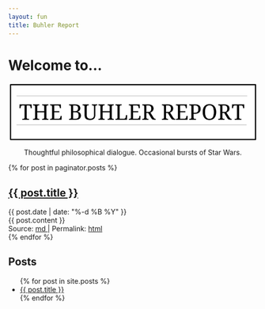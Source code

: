 ```yaml
---
layout: fun
title: Buhler Report
--- 
```


# Welcome to...

<center>

<img src="/img/TheBuhlerReport1.png" align="center">

Thoughtful philosophical dialogue. Occasional bursts of Star Wars.

</center>


<div class="home">
{% for post in paginator.posts %}
<div class="post">
    <h2><a class="post-link" href="{{ post.url | prepend: site.baseurl }}">{{ post.title }}</a></h2>
    <div class="post-date">{{ post.date | date: "%-d %B %Y" }}</div>
    <div class="post-content">{{ post.content }}</div>
    <div class="source">Source: 
        <a class="source-link" href="{{ post.path | remove: '/Users/KEDB/Documents/keithbuhler.com/' | prepend: 'https://raw.githubusercontent.com/keithbuhler/keithbuhler.com/' }}">
            md
        </a>
        | Permalink: 
        <a class="permalink" href="{{ post.url | prepend: site.baseurl }}">
            html
        </a>
    </div>
</div>
{% endfor %}



## Posts

<ul>
  {% for post in site.posts %}
    <li>
      <a href="{{ post.url }}">{{ post.title }}</a>
    </li>
  {% endfor %}
</ul>



<p>
<p>
<p>

